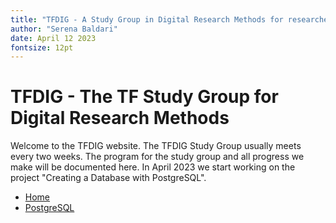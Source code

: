 ```yaml
---
title: "TFDIG - A Study Group in Digital Research Methods for researchers at The Faculty of Theology, University of Oslo"
author: "Serena Baldari"
date: April 12 2023
fontsize: 12pt
---
```


# TFDIG - The TF Study Group for Digital Research Methods

Welcome to the TFDIG website. The TFDIG Study Group usually meets every two weeks. The program for the study group and all progress we make will be documented here. In April 2023 we start working on the project "Creating a Database with PostgreSQL". 

- [Home](/)
- [PostgreSQL](/PostgreSQL1.md) 